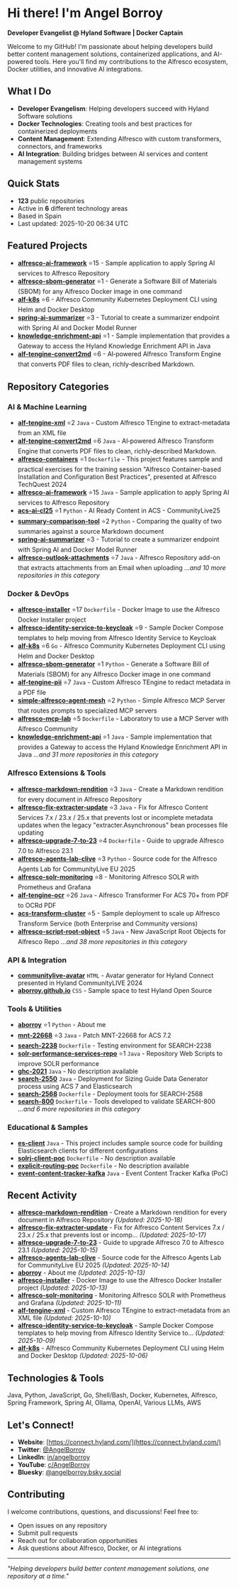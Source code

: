 # Hi there! I'm Angel Borroy

**Developer Evangelist @ Hyland Software | Docker Captain**

Welcome to my GitHub! I'm passionate about helping developers build better content management solutions, containerized applications, and AI-powered tools. Here you'll find my contributions to the Alfresco ecosystem, Docker utilities, and innovative AI integrations.

## What I Do

- **Developer Evangelism**: Helping developers succeed with Hyland Software solutions
- **Docker Technologies**: Creating tools and best practices for containerized deployments
- **Content Management**: Extending Alfresco with custom transformers, connectors, and frameworks
- **AI Integration**: Building bridges between AI services and content management systems

## Quick Stats

- **123** public repositories
- Active in **6** different technology areas
- Based in Spain
- Last updated: 2025-10-20 06:34 UTC

## Featured Projects

- **[alfresco-ai-framework](https://github.com/aborroy/alfresco-ai-framework)** ⭐15 - Sample application to apply Spring AI services to Alfresco Repository
- **[alfresco-sbom-generator](https://github.com/aborroy/alfresco-sbom-generator)** ⭐1 - Generate a Software Bill of Materials (SBOM) for any Alfresco Docker image in one command
- **[alf-k8s](https://github.com/aborroy/alf-k8s)** ⭐6 - Alfresco Community Kubernetes Deployment CLI using Helm and Docker Desktop
- **[spring-ai-summarizer](https://github.com/aborroy/spring-ai-summarizer)** ⭐3 - Tutorial to create a summarizer endpoint with Spring AI and Docker Model Runner
- **[knowledge-enrichment-api](https://github.com/aborroy/knowledge-enrichment-api)** ⭐1 - Sample implementation that provides a Gateway to access the Hyland Knowledge Enrichment API in Java
- **[alf-tengine-convert2md](https://github.com/aborroy/alf-tengine-convert2md)** ⭐6 - AI‑powered Alfresco Transform Engine that converts PDF files to clean, richly‑described Markdown.

## Repository Categories

### AI & Machine Learning

- **[alf-tengine-xml](https://github.com/aborroy/alf-tengine-xml)** ⭐2 `Java` - Custom Alfresco TEngine to extract-metadata from an XML file
- **[alf-tengine-convert2md](https://github.com/aborroy/alf-tengine-convert2md)** ⭐6 `Java` - AI‑powered Alfresco Transform Engine that converts PDF files to clean, richly‑described Markdown.
- **[alfresco-containers](https://github.com/aborroy/alfresco-containers)** ⭐1 `Dockerfile` - This project features sample and practical exercises for the training session "Alfresco Container-based Installation and Configuration Best Practices", presented at Alfresco TechQuest 2024
- **[alfresco-ai-framework](https://github.com/aborroy/alfresco-ai-framework)** ⭐15 `Java` - Sample application to apply Spring AI services to Alfresco Repository
- **[acs-ai-cl25](https://github.com/aborroy/acs-ai-cl25)** ⭐1 `Python` - AI Ready Content in ACS - CommunityLive25
- **[summary-comparison-tool](https://github.com/aborroy/summary-comparison-tool)** ⭐2 `Python` - Comparing the quality of two summaries against a source Markdown document
- **[spring-ai-summarizer](https://github.com/aborroy/spring-ai-summarizer)** ⭐3 - Tutorial to create a summarizer endpoint with Spring AI and Docker Model Runner
- **[alfresco-outlook-attachments](https://github.com/aborroy/alfresco-outlook-attachments)** ⭐7 `Java` - Alfresco Repository add-on that extracts attachments from an Email when uploading
*...and 10 more repositories in this category*

### Docker & DevOps

- **[alfresco-installer](https://github.com/aborroy/alfresco-installer)** ⭐17 `Dockerfile` - Docker Image to use the Alfresco Docker Installer project
- **[alfresco-identity-service-to-keycloak](https://github.com/aborroy/alfresco-identity-service-to-keycloak)** ⭐9 - Sample Docker Compose templates to help moving from Alfresco Identity Service to Keycloak
- **[alf-k8s](https://github.com/aborroy/alf-k8s)** ⭐6 `Go` - Alfresco Community Kubernetes Deployment CLI using Helm and Docker Desktop
- **[alfresco-sbom-generator](https://github.com/aborroy/alfresco-sbom-generator)** ⭐1 `Python` - Generate a Software Bill of Materials (SBOM) for any Alfresco Docker image in one command
- **[alf-tengine-pii](https://github.com/aborroy/alf-tengine-pii)** ⭐7 `Java` - Custom Alfresco TEngine to redact metadata in a PDF file
- **[simple-alfresco-agent-mesh](https://github.com/aborroy/simple-alfresco-agent-mesh)** ⭐2 `Python` - Simple Alfresco MCP Server that routes prompts to specialized MCP servers 
- **[alfresco-mcp-lab](https://github.com/aborroy/alfresco-mcp-lab)** ⭐5 `Dockerfile` - Laboratory to use a MCP Server with Alfresco Community
- **[knowledge-enrichment-api](https://github.com/aborroy/knowledge-enrichment-api)** ⭐1 `Java` - Sample implementation that provides a Gateway to access the Hyland Knowledge Enrichment API in Java
*...and 31 more repositories in this category*

### Alfresco Extensions & Tools

- **[alfresco-markdown-rendition](https://github.com/aborroy/alfresco-markdown-rendition)** ⭐3 `Java` - Create a Markdown rendition for every document in Alfresco Repository
- **[alfresco-fix-extracter-update](https://github.com/aborroy/alfresco-fix-extracter-update)** ⭐3 `Java` - Fix for Alfresco Content Services 7.x / 23.x / 25.x that prevents lost or incomplete metadata updates when the legacy "extracter.Asynchronous" bean processes file updating
- **[alfresco-upgrade-7-to-23](https://github.com/aborroy/alfresco-upgrade-7-to-23)** ⭐4 `Dockerfile` - Guide to upgrade Alfresco 7.0 to Alfresco 23.1
- **[alfresco-agents-lab-clive](https://github.com/aborroy/alfresco-agents-lab-clive)** ⭐3 `Python` - Source code for the Alfresco Agents Lab for CommunityLive EU 2025
- **[alfresco-solr-monitoring](https://github.com/aborroy/alfresco-solr-monitoring)** ⭐8 - Monitoring Alfresco SOLR with Prometheus and Grafana
- **[alf-tengine-ocr](https://github.com/aborroy/alf-tengine-ocr)** ⭐26 `Java` - Alfresco Transformer For ACS 70+ from PDF to OCRd PDF
- **[acs-transform-cluster](https://github.com/aborroy/acs-transform-cluster)** ⭐5 - Sample deployment to scale up Alfresco Transform Service (both Enterprise and Community versions)
- **[alfresco-script-root-object](https://github.com/aborroy/alfresco-script-root-object)** ⭐5 `Java` - New JavaScript Root Objects for Alfresco Repo
*...and 38 more repositories in this category*

### API & Integration

- **[communitylive-avatar](https://github.com/aborroy/communitylive-avatar)**  `HTML` - Avatar generator for Hyland Connect presented in Hyland CommunityLIVE 2024
- **[aborroy.github.io](https://github.com/aborroy/aborroy.github.io)**  `CSS` - Sample space to test Hyland Open Source

### Tools & Utilities

- **[aborroy](https://github.com/aborroy/aborroy)** ⭐1 `Python` - About me
- **[mnt-22668](https://github.com/aborroy/mnt-22668)** ⭐3 `Java` - Patch MNT-22668 for ACS 7.2
- **[search-2238](https://github.com/aborroy/search-2238)**  `Dockerfile` - Testing environment for SEARCH-2238
- **[solr-performance-services-repo](https://github.com/aborroy/solr-performance-services-repo)** ⭐1 `Java` - Repository Web Scripts to improve SOLR performance
- **[ghc-2021](https://github.com/aborroy/ghc-2021)**  `Java` - No description available
- **[search-2550](https://github.com/aborroy/search-2550)**  `Java` - Deployment for Sizing Guide Data Generator process using ACS 7 and Elasticsearch
- **[search-2568](https://github.com/aborroy/search-2568)**  `Dockerfile` - Deployment tools for SEARCH-2568
- **[search-800](https://github.com/aborroy/search-800)**  `Dockerfile` - Tools developed to validate SEARCH-800
*...and 6 more repositories in this category*

### Educational & Samples

- **[es-client](https://github.com/aborroy/es-client)**  `Java` - This project includes sample source code for building Elasticsearch clients for different configurations
- **[solrj-client-poc](https://github.com/aborroy/solrj-client-poc)**  `Dockerfile` - No description available
- **[explicit-routing-poc](https://github.com/aborroy/explicit-routing-poc)**  `Dockerfile` - No description available
- **[event-content-tracker-kafka](https://github.com/aborroy/event-content-tracker-kafka)**  `Java` - Event Content Tracker Kafka (PoC)

## Recent Activity

- **[alfresco-markdown-rendition](https://github.com/aborroy/alfresco-markdown-rendition)** - Create a Markdown rendition for every document in Alfresco Repository *(Updated: 2025-10-18)*
- **[alfresco-fix-extracter-update](https://github.com/aborroy/alfresco-fix-extracter-update)** - Fix for Alfresco Content Services 7.x / 23.x / 25.x that prevents lost or incomp... *(Updated: 2025-10-17)*
- **[alfresco-upgrade-7-to-23](https://github.com/aborroy/alfresco-upgrade-7-to-23)** - Guide to upgrade Alfresco 7.0 to Alfresco 23.1 *(Updated: 2025-10-15)*
- **[alfresco-agents-lab-clive](https://github.com/aborroy/alfresco-agents-lab-clive)** - Source code for the Alfresco Agents Lab for CommunityLive EU 2025 *(Updated: 2025-10-14)*
- **[aborroy](https://github.com/aborroy/aborroy)** - About me *(Updated: 2025-10-13)*
- **[alfresco-installer](https://github.com/aborroy/alfresco-installer)** - Docker Image to use the Alfresco Docker Installer project *(Updated: 2025-10-13)*
- **[alfresco-solr-monitoring](https://github.com/aborroy/alfresco-solr-monitoring)** - Monitoring Alfresco SOLR with Prometheus and Grafana *(Updated: 2025-10-11)*
- **[alf-tengine-xml](https://github.com/aborroy/alf-tengine-xml)** - Custom Alfresco TEngine to extract-metadata from an XML file *(Updated: 2025-10-10)*
- **[alfresco-identity-service-to-keycloak](https://github.com/aborroy/alfresco-identity-service-to-keycloak)** - Sample Docker Compose templates to help moving from Alfresco Identity Service to... *(Updated: 2025-10-09)*
- **[alf-k8s](https://github.com/aborroy/alf-k8s)** - Alfresco Community Kubernetes Deployment CLI using Helm and Docker Desktop *(Updated: 2025-10-06)*

## Technologies & Tools

Java, Python, JavaScript, Go, Shell/Bash, Docker, Kubernetes, Alfresco, Spring Framework, Spring AI, Ollama, OpenAI, Various LLMs, AWS

## Let's Connect!

- **Website**: [https://connect.hyland.com/](https://connect.hyland.com/)
- **Twitter**: [@AngelBorroy](https://twitter.com/AngelBorroy)
- **LinkedIn**: [in/angelborroy](https://www.linkedin.com/in/angelborroy)
- **YouTube**: [c/AngelBorroy](https://www.youtube.com/c/AngelBorroy)
- **Bluesky**: [@angelborroy.bsky.social](https://bsky.app/profile/angelborroy.bsky.social)

## Contributing

I welcome contributions, questions, and discussions! Feel free to:
- Open issues on any repository
- Submit pull requests
- Reach out for collaboration opportunities
- Ask questions about Alfresco, Docker, or AI integrations

---

*"Helping developers build better content management solutions, one repository at a time."*

<!-- This README is automatically updated by GitHub Actions -->